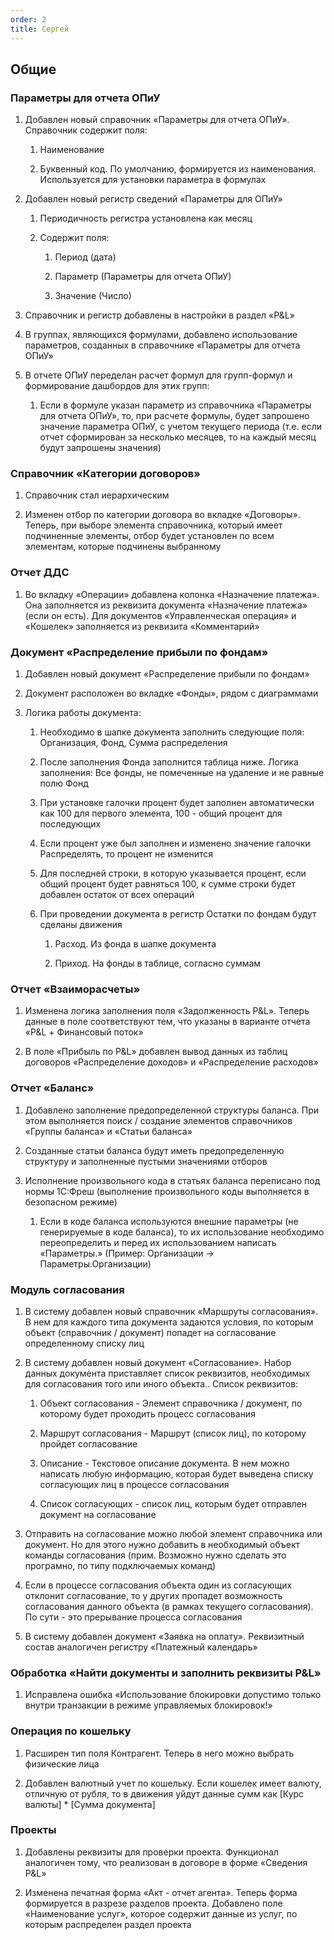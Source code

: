 ```yaml
---
order: 2
title: Сергей
---
```


## Общие

### Параметры для отчета ОПиУ

1. Добавлен новый справочник «Параметры для отчета ОПиУ». Справочник содержит поля:

   1. Наименование

   2. Буквенный код. По умолчанию, формируется из наименования. Используется для установки параметра в формулах

2. Добавлен новый регистр сведений «Параметры для ОПиУ»

   1. Периодичность регистра установлена как месяц

   2. Содержит поля:

      1. Период (дата)

      2. Параметр (Параметры для отчета ОПиУ)

      3. Значение (Число)

3. Справочник и регистр добавлены в настройки в раздел «P&L»

4. В группах, являющихся формулами, добавлено использование параметров, созданных в справочнике «Параметры для отчета ОПиУ»

5. В отчете ОПиУ переделан расчет формул для групп-формул и формирование дашбордов для этих групп:

   1. Если в формуле указан параметр из справочника «Параметры для отчета ОПиУ», то, при расчете формулы, будет запрошено значение параметра ОПиУ, с учетом текущего периода (т.е. если отчет сформирован за несколько месяцев, то на каждый месяц будут запрошены значения)

### Справочник «Категории договоров»

1. Справочник стал иерархическим

2. Изменен отбор по категории договора во вкладке «Договоры». Теперь, при выборе элемента справочника, который имеет подчиненные элементы, отбор будет установлен по всем элементам, которые подчинены выбранному

### Отчет ДДС

1. Во вкладку «Операции» добавлена колонка «Назначение платежа». Она заполняется из реквизита документа «Назначение платежа» (если он есть). Для документов «Управленческая операция» и «Кошелек» заполняется из реквизита «Комментарий»

### Документ «Распределение прибыли по фондам»

1. Добавлен новый документ «Распределение прибыли по фондам»

2. Документ расположен во вкладке «Фонды», рядом с диаграммами

3. Логика работы документа:

   1. Необходимо в шапке документа заполнить следующие поля: Организация, Фонд, Сумма распределения

   2. После заполнения Фонда заполнится таблица ниже. Логика заполнения: Все фонды, не помеченные на удаление и не равные полю Фонд

   3. При установке галочки процент будет заполнен автоматически как 100 для первого элемента, 100 - общий процент для последующих

   4. Если процент уже был заполнен и изменено значение галочки Распределять, то процент не изменится

   5. Для последней строки, в которую указывается процент, если общий процент будет равняться 100, к сумме строки будет добавлен остаток от всех операций

   6. При проведении документа в регистр Остатки по фондам будут сделаны движения

      1. Расход. Из фонда в шапке документа

      2. Приход. На фонды в таблице, согласно суммам

### Отчет «Взаиморасчеты»

1. Изменена логика заполнения поля «Задолженность P&L». Теперь данные в поле соответствуют тем, что указаны в варианте отчета «P&L + Финансовый поток»

2. В поле «Прибыль по P&L» добавлен вывод данных из таблиц договоров «Распределение доходов» и «Распределение расходов»

### Отчет «Баланс»

1. Добавлено заполнение предопределенной структуры баланса. При этом выполняется поиск / создание элементов справочников «Группы баланса» и «Статьи баланса»

2. Созданные статьи баланса будут иметь предопределенную структуру и заполненные пустыми значениями отборов

3. Исполнение произвольного кода в статьях баланса переписано под нормы 1С:Фреш (выполнение произвольного коды выполняется в безопасном режиме)

   1. Если в коде баланса используются внешние параметры (не генерируемые в коде баланса), то их использование необходимо переопределить и перед их использованием написать «Параметры.» (Пример: Организации -> Параметры.Организации)

### Модуль согласования

1. В систему добавлен новый справочник «Маршруты согласования». В нем для каждого типа документа задаются условия, по которым объект (справочник / документ) попадет на согласование определенному списку лиц

2. В систему добавлен новый документ «Согласование». Набор данных документа приставляет список реквизитов, необходимых для согласования того или иного объекта.. Список реквизитов:

   1. Объект согласования - Элемент справочника / документ, по которому будет проходить процесс согласования

   2. Маршрут согласования - Маршрут (список лиц), по которому пройдет согласование

   3. Описание - Текстовое описание документа. В нем можно написать любую информацию, которая будет выведена списку согласующих лиц в процессе согласования

   4. Список согласующих - список лиц, которым будет отправлен документ на согласование

3. Отправить на согласование можно любой элемент справочника или документ. Но для этого нужно добавить в необходимый объект команды согласования (прим. Возможно нужно сделать это програмно, по типу подключаемых команд)

4. Если в процессе согласования объекта один из согласующих отклонит согласование, то у других пропадет возможность согласования данного объекта (в рамках текущего согласования). По сути - это прерывание процесса согласования

5. В систему добавлен документ «Заявка на оплату». Реквизитный состав аналогичен регистру «Платежный календарь»

### Обработка «Найти документы и заполнить реквизиты P&L»

1. Исправлена ошибка «Использование блокировки допустимо только внутри транзакции в режиме управляемых блокировок!»

### Операция по кошельку

1. Расширен тип поля Контрагент. Теперь в него можно выбрать физические лица

2. Добавлен валютный учет по кошельку. Если кошелек имеет валюту, отличную от рубля, то в движения уйдут данные сумм как \[Курс валюты\] \* \[Сумма документа\] 

### Проекты

1. Добавлены реквизиты для проверки проекта. Функционал аналогичен тому, что реализован в договоре в форме «Сведения P&L»

2. Изменена печатная форма «Акт - отчет агента». Теперь форма формируется в разрезе разделов проекта. Добавлено поле «Наименование услуг», которое содержит данные из услуг, по которым распределен раздел проекта